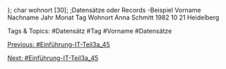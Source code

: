 };
char  wohnort [30];
;Datensätze oder Records -Beispiel
Vorname Nachname Jahr Monat Tag Wohnort
Anna Schmitt 1982 10 21 Heidelberg

   Tags & Topics:
   #Datensätz
   #Tag
   #Vorname
   #Datensätze

[Previous: #Einführung-IT-Teil3a_45](Einführung-IT-Teil3a_45.md)

[Next: #Einführung-IT-Teil3a_45](Einführung-IT-Teil3a_45.md)